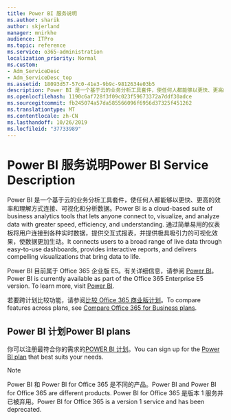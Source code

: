 ```yaml
---
title: Power BI 服务说明
ms.author: sharik
author: skjerland
manager: mnirkhe
audience: ITPro
ms.topic: reference
ms.service: o365-administration
localization_priority: Normal
ms.custom:
- Adm_ServiceDesc
- Adm_ServiceDesc_top
ms.assetid: 18093d57-57c0-41e3-9b9c-9812634e03b5
description: Power BI 是一个基于云的业务分析工具套件，使任何人都能够以更快、更高的效率和理解方式连接、可视化和分析数据。 通过简单易用的仪表板将用户连接到各种实时数据，提供交互式报表，并提供极具吸引力的可视化效果，使数据更加生动。
ms.openlocfilehash: 1190c6af728f3f09c023f59673372a7ddf30adce
ms.sourcegitcommit: fb245074a57da585566096f6956d37325f451262
ms.translationtype: MT
ms.contentlocale: zh-CN
ms.lasthandoff: 10/26/2019
ms.locfileid: "37733989"
---
```

# <a name="power-bi-service-description"></a><span data-ttu-id="e2561-104">Power BI 服务说明</span><span class="sxs-lookup"><span data-stu-id="e2561-104">Power BI Service Description</span></span>

<span data-ttu-id="e2561-105">Power BI 是一个基于云的业务分析工具套件，使任何人都能够以更快、更高的效率和理解方式连接、可视化和分析数据。</span><span class="sxs-lookup"><span data-stu-id="e2561-105">Power BI is a cloud-based suite of business analytics tools that lets anyone connect to, visualize, and analyze data with greater speed, efficiency, and understanding.</span></span> <span data-ttu-id="e2561-106">通过简单易用的仪表板将用户连接到各种实时数据，提供交互式报表，并提供极具吸引力的可视化效果，使数据更加生动。</span><span class="sxs-lookup"><span data-stu-id="e2561-106">It connects users to a broad range of live data through easy-to-use dashboards, provides interactive reports, and delivers compelling visualizations that bring data to life.</span></span>
  
<span data-ttu-id="e2561-p103">Power BI 目前属于 Office 365 企业版 E5。有关详细信息，请参阅 [Power BI](https://powerbi.microsoft.com/)。</span><span class="sxs-lookup"><span data-stu-id="e2561-p103">Power BI is currently available as part of the Office 365 Enterprise E5 version. To learn more, visit [Power BI](https://powerbi.microsoft.com/).</span></span>
  
<span data-ttu-id="e2561-109">若要跨计划比较功能，请参阅[比较 Office 365 商业版计划](https://go.microsoft.com/fwlink/?LinkID=799177&amp;clcid=0x409)。</span><span class="sxs-lookup"><span data-stu-id="e2561-109">To compare features across plans, see [Compare Office 365 for Business plans](https://go.microsoft.com/fwlink/?LinkID=799177&amp;clcid=0x409).</span></span>
  
## <a name="power-bi-plans"></a><span data-ttu-id="e2561-110">Power BI 计划</span><span class="sxs-lookup"><span data-stu-id="e2561-110">Power BI plans</span></span>

<span data-ttu-id="e2561-111">你可以注册最符合你的需求的[POWER BI 计划](https://go.microsoft.com/fwlink/?LinkID=786854)。</span><span class="sxs-lookup"><span data-stu-id="e2561-111">You can sign up for the [Power BI plan](https://go.microsoft.com/fwlink/?LinkID=786854) that best suits your needs.</span></span> 
  
> [!NOTE]
> <span data-ttu-id="e2561-112">Power BI 和 Power BI for Office 365 是不同的产品。</span><span class="sxs-lookup"><span data-stu-id="e2561-112">Power BI and Power BI for Office 365 are different products.</span></span> <span data-ttu-id="e2561-113">Power BI for Office 365 是版本 1 服务并已被弃用。</span><span class="sxs-lookup"><span data-stu-id="e2561-113">Power BI for Office 365 is a version 1 service and has been deprecated.</span></span> 
  